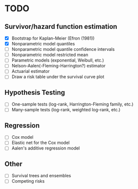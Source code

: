 # TODO

## Survivor/hazard function estimation

- [X] Bootstrap for Kaplan-Meier (Efron (1981))
- [X] Nonparametric model quantiles
- [ ] Nonparametric model quantile confidence intervals
- [ ] Nonparametric model restricted mean
- [ ] Parametric models (exponential, Weibull, etc.)
- [ ] Nelson-Aalen(-Fleming-Harrington?) estimator
- [ ] Actuarial estimator
- [ ] Draw a risk table under the survival curve plot

## Hypothesis Testing

- [ ] One-sample tests (log-rank, Harrington-Fleming family, etc.)
- [ ] Many-sample tests (log-rank, weighted log-rank, etc.)

## Regression

- [ ] Cox model
- [ ] Elastic net for the Cox model
- [ ] Aalen's additive regression model

## Other

- [ ] Survival trees and ensembles
- [ ] Competing risks
